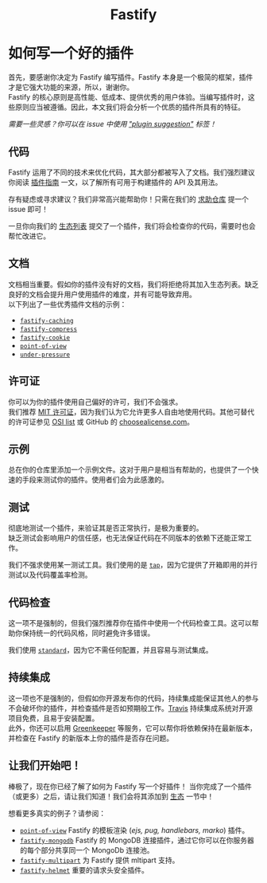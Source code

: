 <h1 align="center">Fastify</h1>

# 如何写一个好的插件
首先，要感谢你决定为 Fastify 编写插件。Fastify 本身是一个极简的框架，插件才是它强大功能的来源，所以，谢谢你。<br>
Fastify 的核心原则是高性能、低成本、提供优秀的用户体验。当编写插件时，这些原则应当被遵循。因此，本文我们将会分析一个优质的插件所具有的特征。

*需要一些灵感？你可以在 issue 中使用 ["plugin suggestion"](https://github.com/fastify/fastify/issues?q=is%3Aissue+is%3Aopen+label%3A%22plugin+suggestion%22) 标签！*

## 代码
Fastify 运用了不同的技术来优化代码，其大部分都被写入了文档。我们强烈建议你阅读 [插件指南](https://github.com/fastify/docs-chinese/blob/master/docs/Plugins-Guide.md) 一文，以了解所有可用于构建插件的 API 及其用法。

存有疑虑或寻求建议？我们非常高兴能帮助你！只需在我们的 [求助仓库](https://github.com/fastify/help) 提一个 issue 即可！

一旦你向我们的 [生态列表](https://github.com/fastify/fastify/blob/master/docs/Ecosystem.md) 提交了一个插件，我们将会检查你的代码，需要时也会帮忙改进它。

## 文档
文档相当重要。假如你的插件没有好的文档，我们将拒绝将其加入生态列表。缺乏良好的文档会提升用户使用插件的难度，并有可能导致弃用。<br>
以下列出了一些优秀插件文档的示例：
- [`fastify-caching`](https://github.com/fastify/fastify-caching)
- [`fastify-compress`](https://github.com/fastify/fastify-compress)
- [`fastify-cookie`](https://github.com/fastify/fastify-cookie)
- [`point-of-view`](https://github.com/fastify/point-of-view)
- [`under-pressure`](https://github.com/fastify/under-pressure)

## 许可证
你可以为你的插件使用自己偏好的许可，我们不会强求。<br>
我们推荐 [MIT 许可证](https://choosealicense.com/licenses/mit/)，因为我们认为它允许更多人自由地使用代码。其他可替代的许可证参见 [OSI list](https://opensource.org/licenses) 或 GitHub 的 [choosealicense.com](https://choosealicense.com/)。

## 示例
总在你的仓库里添加一个示例文件。这对于用户是相当有帮助的，也提供了一个快速的手段来测试你的插件。使用者们会为此感激的。

## 测试
彻底地测试一个插件，来验证其是否正常执行，是极为重要的。<br>
缺乏测试会影响用户的信任感，也无法保证代码在不同版本的依赖下还能正常工作。

我们不强求使用某一测试工具。我们使用的是 [`tap`](http://www.node-tap.org/)，因为它提供了开箱即用的并行测试以及代码覆盖率检测。

## 代码检查
这一项不是强制的，但我们强烈推荐你在插件中使用一个代码检查工具。这可以帮助你保持统一的代码风格，同时避免许多错误。

我们使用 [`standard`](https://standardjs.com/)，因为它不需任何配置，并且容易与测试集成。

## 持续集成
这一项也不是强制的，但假如你开源发布你的代码，持续集成能保证其他人的参与不会破坏你的插件，并检查插件是否如预期般工作。[Travis](https://travis-ci.org/) 持续集成系统对开源项目免费，且易于安装配置。<br>
此外，你还可以启用 [Greenkeeper](https://greenkeeper.io/) 等服务，它可以帮你将依赖保持在最新版本，并检查在 Fastify 的新版本上你的插件是否存在问题。

## 让我们开始吧！
棒极了，现在你已经了解了如何为 Fastify 写一个好插件！
当你完成了一个插件（或更多）之后，请让我们知道！我们会将其添加到 [生态](https://github.com/fastify/fastify#ecosystem) 一节中！

想看更多真实的例子？请参阅：
- [`point-of-view`](https://github.com/fastify/point-of-view)
Fastify 的模板渲染 (*ejs, pug, handlebars, marko*) 插件。
- [`fastify-mongodb`](https://github.com/fastify/fastify-mongodb)
Fastify 的 MongoDB 连接插件，通过它你可以在你服务器的每个部分共享同一个 MongoDb 连接池。
- [`fastify-multipart`](https://github.com/fastify/fastify-multipart)
为 Fastify 提供 mltipart 支持。
- [`fastify-helmet`](https://github.com/fastify/fastify-helmet)
重要的请求头安全插件。
